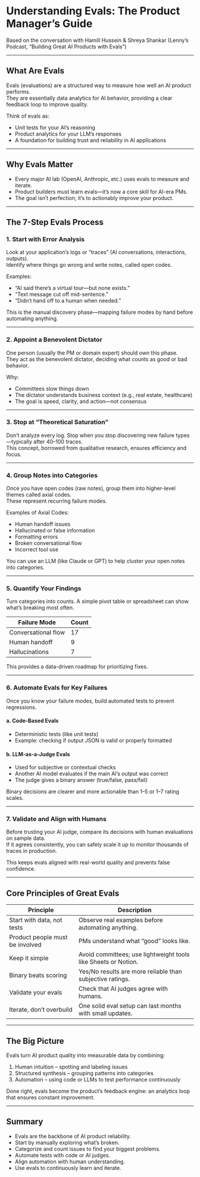 # Understanding Evals: The Product Manager’s Guide

Based on the conversation with Hamill Hussein & Shreya Shankar (Lenny’s Podcast, “Building Great AI Products with Evals”)

---

## What Are Evals

Evals (evaluations) are a structured way to measure how well an AI product performs.  
They are essentially data analytics for AI behavior, providing a clear feedback loop to improve quality.

Think of evals as:
- Unit tests for your AI’s reasoning
- Product analytics for your LLM’s responses
- A foundation for building trust and reliability in AI applications

---

## Why Evals Matter

- Every major AI lab (OpenAI, Anthropic, etc.) uses evals to measure and iterate.
- Product builders must learn evals—it’s now a core skill for AI-era PMs.
- The goal isn’t perfection; it’s to actionably improve your product.

---

## The 7-Step Evals Process

### 1. Start with Error Analysis

Look at your application’s logs or “traces” (AI conversations, interactions, outputs).  
Identify where things go wrong and write notes, called open codes.

Examples:
- “AI said there’s a virtual tour—but none exists.”
- “Text message cut off mid-sentence.”
- “Didn’t hand off to a human when needed.”

This is the manual discovery phase—mapping failure modes by hand before automating anything.

---

### 2. Appoint a Benevolent Dictator

One person (usually the PM or domain expert) should own this phase.  
They act as the benevolent dictator, deciding what counts as good or bad behavior.

Why:
- Committees slow things down
- The dictator understands business context (e.g., real estate, healthcare)
- The goal is speed, clarity, and action—not consensus

---

### 3. Stop at “Theoretical Saturation”

Don’t analyze every log. Stop when you stop discovering new failure types—typically after 40–100 traces.  
This concept, borrowed from qualitative research, ensures efficiency and focus.

---

### 4. Group Notes into Categories

Once you have open codes (raw notes), group them into higher-level themes called axial codes.  
These represent recurring failure modes.

Examples of Axial Codes:
- Human handoff issues  
- Hallucinated or false information  
- Formatting errors  
- Broken conversational flow  
- Incorrect tool use  

You can use an LLM (like Claude or GPT) to help cluster your open notes into categories.

---

### 5. Quantify Your Findings

Turn categories into counts. A simple pivot table or spreadsheet can show what’s breaking most often.

| Failure Mode          | Count |
|------------------------|-------|
| Conversational flow    | 17    |
| Human handoff          | 9     |
| Hallucinations         | 7     |

This provides a data-driven roadmap for prioritizing fixes.

---

### 6. Automate Evals for Key Failures

Once you know your failure modes, build automated tests to prevent regressions.

#### a. Code-Based Evals
- Deterministic tests (like unit tests)
- Example: checking if output JSON is valid or properly formatted

#### b. LLM-as-a-Judge Evals
- Used for subjective or contextual checks
- Another AI model evaluates if the main AI’s output was correct
- The judge gives a binary answer (true/false, pass/fail)

Binary decisions are clearer and more actionable than 1–5 or 1–7 rating scales.

---

### 7. Validate and Align with Humans

Before trusting your AI judge, compare its decisions with human evaluations on sample data.  
If it agrees consistently, you can safely scale it up to monitor thousands of traces in production.

This keeps evals aligned with real-world quality and prevents false confidence.

---

## Core Principles of Great Evals

| Principle | Description |
|------------|-------------|
| Start with data, not tests | Observe real examples before automating anything. |
| Product people must be involved | PMs understand what “good” looks like. |
| Keep it simple | Avoid committees; use lightweight tools like Sheets or Notion. |
| Binary beats scoring | Yes/No results are more reliable than subjective ratings. |
| Validate your evals | Check that AI judges agree with humans. |
| Iterate, don’t overbuild | One solid eval setup can last months with small updates. |

---

## The Big Picture

Evals turn AI product quality into measurable data by combining:

1. Human intuition – spotting and labeling issues  
2. Structured synthesis – grouping patterns into categories  
3. Automation – using code or LLMs to test performance continuously

Done right, evals become the product’s feedback engine: an analytics loop that ensures constant improvement.

---

## Summary

- Evals are the backbone of AI product reliability.  
- Start by manually exploring what’s broken.  
- Categorize and count issues to find your biggest problems.  
- Automate tests with code or AI judges.  
- Align automation with human understanding.  
- Use evals to continuously learn and iterate.

